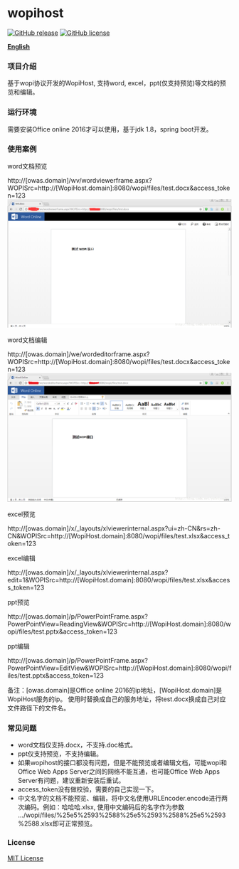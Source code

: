 # wopihost

[![GitHub release](https://img.shields.io/github/release/ethendev/wopihost.svg)](https://github.com/ethendev/wopihost/releases)
[![GitHub license](https://img.shields.io/badge/license-MIT-blue.svg)](https://raw.githubusercontent.com/ethendev/wopihost/master/LICENSE)

**[English](https://github.com/ethendev/wopihost/blob/master/README-EN.md)**

### 项目介绍
基于wopi协议开发的WopiHost, 支持word, excel，ppt(仅支持预览)等文档的预览和编辑。

### 运行环境
需要安装Office online 2016才可以使用，基于jdk 1.8，spring boot开发。

### 使用案例
word文档预览   

http://[owas.domain]/wv/wordviewerframe.aspx?WOPISrc=http://[WopiHost.domain]:8080/wopi/files/test.docx&access_token=123
![word view](https://raw.githubusercontent.com/ethendev/data/master/wopihost/20170418172425910.png)

word文档编辑  

http://[owas.domain]/we/wordeditorframe.aspx?WOPISrc=http://[WopiHost.domain]:8080/wopi/files/test.docx&access_token=123
![word edit](https://raw.githubusercontent.com/ethendev/data/master/wopihost/20170418172534332.png)

excel预览  

http://[owas.domain]/x/_layouts/xlviewerinternal.aspx?ui=zh-CN&rs=zh-CN&WOPISrc=http://[WopiHost.domain]:8080/wopi/files/test.xlsx&access_token=123

excel编辑   

http://[owas.domain]/x/_layouts/xlviewerinternal.aspx?edit=1&WOPISrc=http://[WopiHost.domain]:8080/wopi/files/test.xlsx&access_token=123

ppt预览  

http://[owas.domain]/p/PowerPointFrame.aspx?PowerPointView=ReadingView&WOPISrc=http://[WopiHost.domain]:8080/wopi/files/test.pptx&access_token=123

ppt编辑   

http://[owas.domain]/p/PowerPointFrame.aspx?PowerPointView=EditView&WOPISrc=http://[WopiHost.domain]:8080/wopi/files/test.pptx&access_token=123

备注：[owas.domain]是Office online 2016的ip地址，[WopiHost.domain]是WopiHost服务的ip。
使用时替换成自己的服务地址，将test.docx换成自己对应文件路径下的文件名。

### 常见问题
* word文档仅支持.docx，不支持.doc格式。
* ppt仅支持预览，不支持编辑。
* 如果wopihost的接口都没有问题，但是不能预览或者编辑文档，可能wopi和Office Web Apps Server之间的网络不能互通，也可能Office Web Apps Server有问题，建议重新安装后重试。
* access_token没有做校验，需要的自己实现一下。
* 中文名字的文档不能预览、编辑，将中文名使用URLEncoder.encode进行两次编码。例如：哈哈哈.xlsx, 使用中文编码后的名字作为参数 .../wopi/files/%25e5%2593%2588%25e5%2593%2588%25e5%2593%2588.xlsx即可正常预览。

### License
[MIT License](https://github.com/ethendev/wopihost/blob/master/LICENSE.md)